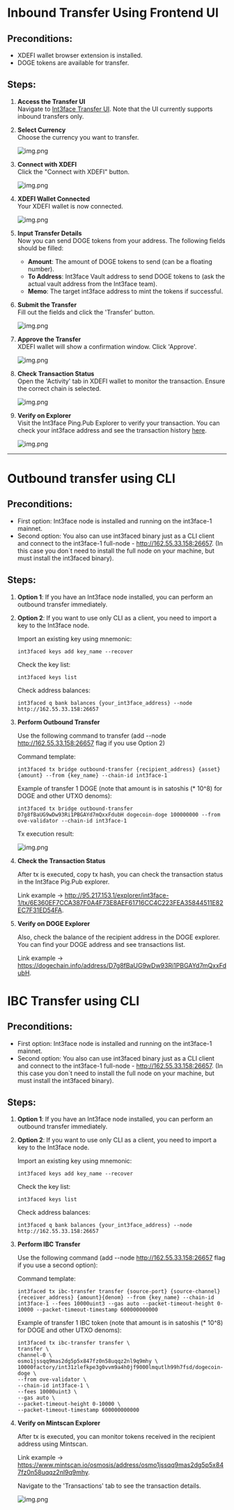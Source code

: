 # Inbound Transfer Using Frontend UI

## Preconditions:
- XDEFI wallet browser extension is installed.
- DOGE tokens are available for transfer.

## Steps:

1. **Access the Transfer UI**  
   Navigate to [Int3face Transfer UI](http://95.217.153.1/ui/). Note that the UI currently supports inbound transfers only.

2. **Select Currency**  
   Choose the currency you want to transfer.

   ![img.png](/img/demos/mainnet/transfers/select-currency.png)

3. **Connect with XDEFI**  
   Click the "Connect with XDEFI" button.

   ![img.png](/img/demos/mainnet/transfers/connect-with-xdefi.png)

4. **XDEFI Wallet Connected**  
   Your XDEFI wallet is now connected.

   ![img.png](/img/demos/mainnet/transfers/xdefi-wallet-connected.png)

5. **Input Transfer Details**  
   Now you can send DOGE tokens from your address. The following fields should be filled:
   - **Amount**: The amount of DOGE tokens to send (can be a floating number).
   - **To Address**: Int3face Vault address to send DOGE tokens to (ask the actual vault address from the Int3face team).
   - **Memo**: The target int3face address to mint the tokens if successful.

6. **Submit the Transfer**  
   Fill out the fields and click the 'Transfer' button.

   ![img.png](/img/demos/mainnet/transfers/fill-out-and-transfer.png)

7. **Approve the Transfer**  
   XDEFI wallet will show a confirmation window. Click 'Approve'.

   ![img.png](/img/demos/mainnet/transfers/approve-transfer.png)

8. **Check Transaction Status**  
   Open the 'Activity' tab in XDEFI wallet to monitor the transaction. Ensure the correct chain is selected.

   ![img.png](/img/demos/mainnet/transfers/xdefi-wallet-activity.png)

9. **Verify on Explorer**  
   Visit the Int3face Ping.Pub Explorer to verify your transaction. You can check your int3face address and see the transaction history [here](http://95.217.153.1/explorer/int3face-1/account/{your_int3face_address}).

   ![img.png](/img/demos/mainnet/transfers/explorer-inbound-transfers.png)

---

# Outbound transfer using CLI

## Preconditions:
- First option: Int3face node is installed and running on the int3face-1 mainnet.
- Second option: You also can use int3faced binary just as a CLI client and connect to the int3face-1 full-node - http://162.55.33.158:26657. (In this case you don`t need to install the full node on your machine, but must install the int3faced binary).

## Steps:

1. **Option 1**: If you have an Int3face node installed, you can perform an outbound transfer immediately.

2. **Option 2**: If you want to use only CLI as a client, you need to import a key to the Int3face node.

   Import an existing key using mnemonic:
   ```shell
   int3faced keys add key_name --recover
   ```
   
   Check the key list:
    ```shell
    int3faced keys list
    ```
   
    Check address balances:
    ```shell
    int3faced q bank balances {your_int3face_address} --node http://162.55.33.158:26657
    ```
   
3. **Perform Outbound Transfer**

   Use the following command to transfer (add --node http://162.55.33.158:26657 flag if you use Option 2)

   Command template:
   ```shell
   int3faced tx bridge outbound-transfer {recipient_address} {asset} {amount} --from {key_name} --chain-id int3face-1
   ```

   Example of transfer 1 DOGE (note that amount is in satoshis (* 10^8) for DOGE and other UTXO denoms):
   ```shell
   int3faced tx bridge outbound-transfer D7g8fBaUG9wDw93Ri1PBGAYd7mQxxFdubH dogecoin-doge 100000000 --from ove-validator --chain-id int3face-1
   ```

   Tx execution result:

   ![img.png](/img/demos/mainnet/transfers/outbound-tx-submitted.png)

4. **Check the Transaction Status**

   After tx is executed, copy tx hash, you can check the transaction status in the Int3face Pig.Pub explorer. 

   Link example -> http://95.217.153.1/explorer/int3face-1/tx/6E360EF7CCA387F0A4F73E8AEF61716CC4C223FEA35844511E82EC7F31ED54FA.

5. **Verify on DOGE Explorer**

   Also, check the balance of the recipient address in the DOGE explorer. You can find your DOGE address and see transactions list.

   Link example -> https://dogechain.info/address/D7g8fBaUG9wDw93Ri1PBGAYd7mQxxFdubH.

# IBC Transfer using CLI

## Preconditions:
- First option: Int3face node is installed and running on the int3face-1 mainnet.
- Second option: You also can use int3faced binary just as a CLI client and connect to the int3face-1 full-node - http://162.55.33.158:26657. (In this case you don`t need to install the full node on your machine, but must install the int3faced binary).

## Steps:

1. **Option 1**: If you have an Int3face node installed, you can perform an outbound transfer immediately.

2. **Option 2**: If you want to use only CLI as a client, you need to import a key to the Int3face node.

   Import an existing key using mnemonic:
   ```shell
   int3faced keys add key_name --recover
   ```

   Check the key list:
    ```shell
    int3faced keys list
    ```

   Check address balances:
    ```shell
    int3faced q bank balances {your_int3face_address} --node http://162.55.33.158:26657
    ```

3. **Perform IBC Transfer**

   Use the following command (add --node http://162.55.33.158:26657 flag if you use a second option):

   Command template:
   ```shell
   int3faced tx ibc-transfer transfer {source-port} {source-channel} {receiver_address} {amount}{denom} --from {key_name} --chain-id int3face-1 --fees 10000uint3 --gas auto --packet-timeout-height 0-10000 --packet-timeout-timestamp 600000000000
   ```

   Example of transfer 1 IBC token (note that amount is in satoshis (* 10^8) for DOGE and other UTXO denoms):
   ```shell
   int3faced tx ibc-transfer transfer \
   transfer \
   channel-0 \
   osmo1jssqq9mas2dg5p5x847fz0n58uqqz2nl9q9mhy \
   10000factory/int31zlefkpe3g0vvm9a4h0jf9000lmqutlh99h7fsd/dogecoin-doge \
   --from ove-validator \
   --chain-id int3face-1 \
   --fees 10000uint3 \
   --gas auto \
   --packet-timeout-height 0-10000 \
   --packet-timeout-timestamp 600000000000
    ```
   
4. **Verify on Mintscan Explorer**

   After tx is executed, you can monitor tokens received in the recipient address using Mintscan.

   Link example -> https://www.mintscan.io/osmosis/address/osmo1jssqq9mas2dg5p5x847fz0n58uqqz2nl9q9mhy.
   
   Navigate to the 'Transactions' tab to see the transaction details.

   ![img.png](/img/demos/mainnet/transfers/mintscan-ibc-transactions.png)
